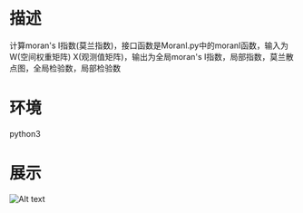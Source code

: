 # 描述
计算moran's I指数(莫兰指数)，接口函数是MoranI.py中的moranI函数，输入为W(空间权重矩阵) X(观测值矩阵)，输出为全局moran's I指数，局部指数，莫兰散点图，全局检验数，局部检验数
# 环境 
python3
# 展示
![Alt text](https://github.com/LiuChen-China/PythonFunctions/blob/master/BaiduImageDownload/example.png)

